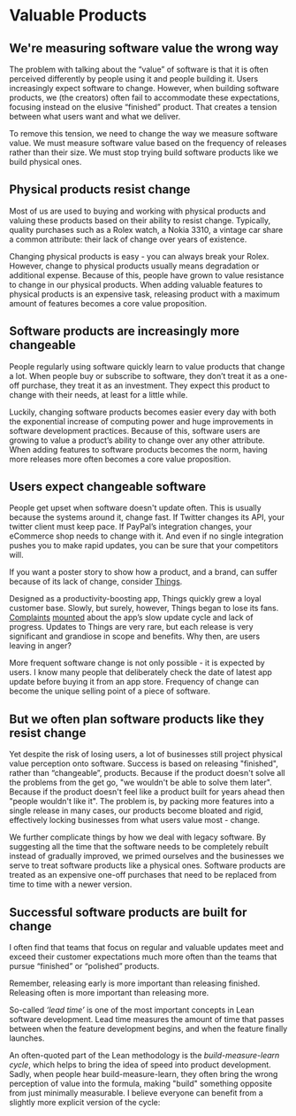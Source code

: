 # Valuable Products

## We're measuring software value the wrong way

The problem with talking about the “value” of software is that it is often
perceived differently by people using it and people building it. Users
increasingly expect software to change. However, when building software
products, we (the creators) often fail to accommodate these expectations,
focusing instead on the elusive “finished” product. That creates a tension
between what users want and what we deliver.

To remove this tension, we need to change the way we measure software value. We
must measure software value based on the frequency of releases rather than
their size. We must stop trying build software products like we build physical
ones.

## Physical products resist change

Most of us are used to buying and working with physical products and valuing
these products based on their ability to resist change. Typically, quality
purchases such as a Rolex watch, a Nokia 3310, a vintage car share a common
attribute: their lack of change over years of existence.

Changing physical products is easy - you can always break your Rolex. However,
change to physical products usually means degradation or additional expense.
Because of this, people have grown to value resistance to change in our
physical products. When adding valuable features to physical products is an
expensive task, releasing product with a maximum amount of features becomes a
core value proposition.

## Software products are increasingly more changeable

People regularly using software quickly learn to value products that change a
lot. When people buy or subscribe to software, they don’t treat it as a one-off
purchase, they treat it as an investment. They expect this product to change
with their needs, at least for a little while.

Luckily, changing software products becomes easier every day with both the
exponential increase of computing power and huge improvements in software
development practices. Because of this, software users are growing to value a
product’s ability to change over any other attribute. When adding features to
software products becomes the norm, having more releases more often becomes a
core value proposition.

## Users expect changeable software

People get upset when software doesn't update often. This is usually because
the systems around it, change fast. If Twitter changes its API, your twitter
client must keep pace. If PayPal’s integration changes, your eCommerce shop
needs to change with it. And even if no single integration pushes you to make
rapid updates, you can be sure that your competitors will.

If you want a poster story to show how a product, and a brand, can suffer
because of its lack of change, consider
[Things](https://culturedcode.com/things/).

Designed as a productivity-boosting app, Things quickly grew a loyal customer
base. Slowly, but surely, however, Things began to lose its fans.
[Complaints](http://randsinrepose.com/archives/r-i-p-things/)
[mounted](https://medium.com/happy-ninja/the-wait-for-things-3-ae69ddbf5b24#.3xmfxuzgz)
about the app’s slow update cycle and lack of progress. Updates to Things are
very rare, but each release is very significant and grandiose in scope and
benefits. Why then, are users leaving in anger?

More frequent software change is not only possible - it is expected by users. I
know many people that deliberately check the date of latest app update before
buying it from an app store. Frequency of change can become the unique selling
point of a piece of software.

## But we often plan software products like they resist change

Yet despite the risk of losing users, a lot of businesses still project
physical value perception onto software. Success is based on releasing
"finished", rather than “changeable”, products. Because if the product doesn't
solve all the problems from the get go, "we wouldn't be able to solve them
later". Because if the product doesn't feel like a product built for years
ahead then "people wouldn't like it". The problem is, by packing more features
into a single release in many cases, our products become bloated and rigid,
effectively locking businesses from what users value most - change.

We further complicate things by how we deal with legacy software. By suggesting
all the time that the software needs to be completely rebuilt instead of
gradually improved, we primed ourselves and the businesses we serve to treat
software products like a physical ones. Software products are treated as an
expensive one-off purchases that need to be replaced from time to time with a
newer version.

## Successful software products are built for change

I often find that teams that focus on regular and valuable updates meet and
exceed their customer expectations much more often than the teams that pursue
“finished” or “polished” products.

Remember, releasing early is more important than releasing finished. Releasing
often is more important than releasing more.

So-called _‘lead time’_ is one of the most important concepts in Lean software
development. Lead time measures the amount of time that passes between when the
feature development begins, and when the feature finally launches.

An often-quoted part of the Lean methodology is the _build-measure-learn
cycle_, which helps to bring the idea of speed into product development. Sadly,
when people hear build-measure-learn, they often bring the wrong perception of
value into the formula, making "build" something opposite from just minimally
measurable. I believe everyone can benefit from a slightly more explicit
version of the cycle:
